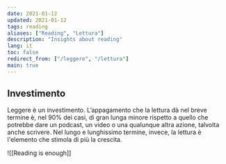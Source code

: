 ```yaml
---
date: 2021-01-12
updated: 2021-01-12
tags: reading
aliases: ["Reading", "Lettura"]
description: "Insights about reading"
lang: it
toc: false
redirect_from: ["/leggere", "/lettura"]
main: true
---
```

## Investimento

Leggere è un investimento. L’appagamento che la lettura dà nel breve termine è, nel 90% dei casi, di gran lunga minore rispetto a quello che potrebbe dare un podcast, un video o una qualunque altra azione, talvolta anche scrivere. Nel lungo e lunghissimo termine, invece, la lettura è l'elemento che stimola di più la crescita.

![[Reading is enough]]